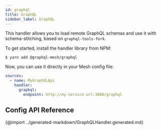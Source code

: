 ```yaml
---
id: graphql
title: GraphQL
sidebar_label: GraphQL
---
```


This handler allows you to load remote GraphQL schemas and use it with schema-stitching, based on `graphql-tools-fork`.

To get started, install the handler library from NPM:

```
$ yarn add @graphql-mesh/graphql
```

Now, you can use it directly in your Mesh config file:

```yml
sources:
  - name: MyGraphQLApi
    handler:
      graphql:
        endpoint: http://my-service-url:3000/graphql
```

## Config API Reference

{@import ../generated-markdown/GraphQLHandler.generated.md}
